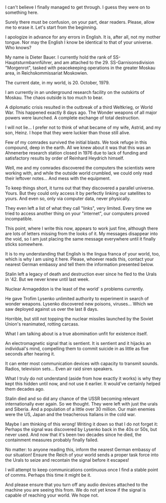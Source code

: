 I can't believe I finally managed to get through. I guess they were on to something here.

Surely there must be confusion, on your part, dear readers. Please, allow me to erase it. Let's start from the beginning.

I apologize in advance for any errors in English. It is, after all, not my mother tongue. Nor may the English I know be identical to that of your universe. Who knows? 

My name is Dieter Bauer. I currently hold the rank of SS-Hauptsturmbannführer, and am attached to the 29. SS-Garnisonsdivision "Morgenrot", tasked with peacekeeping operations in the greater Moskau area, in Reichskommissariat Moskowien.

The current date, in my world, is 20. October, 1979.

I am currently in an underground research facility on the outskirts of Moskau. The chaos outside is too much to bear.

A diplomatic crisis resulted in the outbreak of a third Weltkrieg, or World War. This happened exactly 8 days ago. The Wonder weapons of all major powers were launched. A complete exchange of total destruction.

I will not lie... I prefer not to think of what became of my wife, Astrid, and my son, Heinz. I hope that they were luckier than those still alive.

Few of my comrades survived the initial blasts. We took refuge in this compound, deep in the earth. All we knew about it was that this was an Ahnenerbe research station closed in 1976 due to lack of funding and satisfactory results by order of Reinhard Heydrich himself. 

Well, me and my comrades discovered the computers the scientists were working with, and while the outside world crumbled, we could only read their leftover notes... And mess with the equipment.

To keep things short, it turns out that they discovered a parallel universe. Yours. But they could only access it by perfectly linking our satellites to yours. And even so, only via computer data, never physically.

They even left a list of what they call "links", very limited. Every time we tried to access another thing on your "internet", our computers proved incompatible.

This point, where I write this now, appears to work just fine, although there are lots of letters missing from the looks of it. My messages disappear into the void, so I am just placing the same message everywhere until it finally sticks somewhere. 

It is to my understanding that English is the lingua franca of your world, too, which is why I am using it here. Please, whoever reads this, contact your nearest German embassy and tell them the information presented below. 

Stalin left a legacy of death and destruction ever since he fled to the Urals in '42. But we never knew until last week. 

Nuclear Armageddon is the least of the world' s problems currently. 

He gave Trofim Lysenko unlimited authority to experiment in search of wonder weapons. Lysenko discovered new poisons, viruses... Which we saw deployed against us over the last 8 days. 

Horrible, but still not topping the nuclear missiles launched by the Soviet Union's reanimated, rotting carcass. 

What I am talking about is a true abomination unfit for existence itself. 

An electromagnetic signal that is sentient. It is sentient and it hijacks an individual's mind, compelling them to commit suicide in as little as five seconds after hearing it. 

It can enter most communication devices with capacity to transmit sounds. Radios, television sets... Even air raid siren speakers.

What I truly do not understand (aside from how exactly it works) is why they kept this hidden until now, and not use it earlier. It would've certainly helped them decades ago.

Stalin died and so did any chance of the USSR becoming relevant internationally ever again. So we thought. They were left with just the urals and Siberia. And a population of a little over 30 million. Our main enemies were the US, Japan and the treacherous Italians in the cold war. 

Maybe I am thinking of this wrong! Writing it down so that I do not forget it: Perhaps the signal was discovered by Lysenko back in the 40s or 50s, but never used. And now that it's been two decades since he died, the containment measures probably finally failed.

No matter: to anyone reading this, inform the nearest German embassy of our situation! Ensure the Reich of your world sends a proper task force into the Urals to seize and recontain the signal before it escapes!

I will attempt to keep communications continuous once I find a stable point of comms. Perhaps this time it might be it.

And please ensure that you turn off any audio devices attached to the machine you are seeing this from. We do not yet know if the signal is capable of reaching your world. We hope not. 